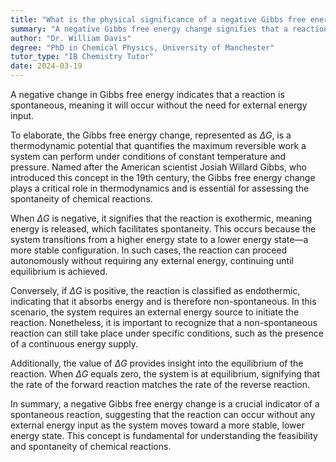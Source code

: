 ```yaml
---
title: "What is the physical significance of a negative Gibbs free energy change?"
summary: "A negative Gibbs free energy change signifies that a reaction is spontaneous and will occur without external input."
author: "Dr. William Davis"
degree: "PhD in Chemical Physics, University of Manchester"
tutor_type: "IB Chemistry Tutor"
date: 2024-03-19
---
```


A negative change in Gibbs free energy indicates that a reaction is spontaneous, meaning it will occur without the need for external energy input.

To elaborate, the Gibbs free energy change, represented as $\Delta G$, is a thermodynamic potential that quantifies the maximum reversible work a system can perform under conditions of constant temperature and pressure. Named after the American scientist Josiah Willard Gibbs, who introduced this concept in the 19th century, the Gibbs free energy change plays a critical role in thermodynamics and is essential for assessing the spontaneity of chemical reactions.

When $\Delta G$ is negative, it signifies that the reaction is exothermic, meaning energy is released, which facilitates spontaneity. This occurs because the system transitions from a higher energy state to a lower energy state—a more stable configuration. In such cases, the reaction can proceed autonomously without requiring any external energy, continuing until equilibrium is achieved.

Conversely, if $\Delta G$ is positive, the reaction is classified as endothermic, indicating that it absorbs energy and is therefore non-spontaneous. In this scenario, the system requires an external energy source to initiate the reaction. Nonetheless, it is important to recognize that a non-spontaneous reaction can still take place under specific conditions, such as the presence of a continuous energy supply.

Additionally, the value of $\Delta G$ provides insight into the equilibrium of the reaction. When $\Delta G$ equals zero, the system is at equilibrium, signifying that the rate of the forward reaction matches the rate of the reverse reaction.

In summary, a negative Gibbs free energy change is a crucial indicator of a spontaneous reaction, suggesting that the reaction can occur without any external energy input as the system moves toward a more stable, lower energy state. This concept is fundamental for understanding the feasibility and spontaneity of chemical reactions.
    